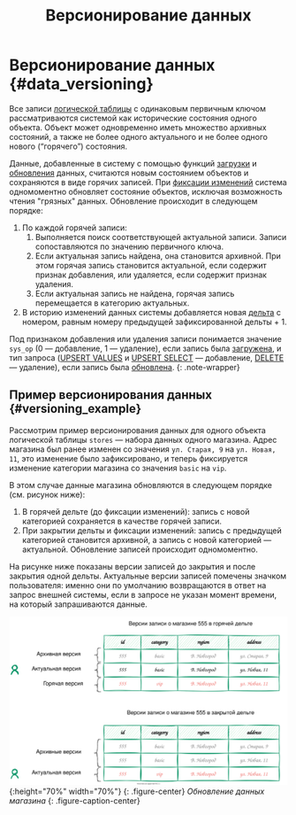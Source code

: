 ﻿---
layout: default
title: Версионирование данных
nav_order: 1
parent: Загрузка данных
grand_parent: Работа с системой
has_children: false
has_toc: false
---

# Версионирование данных {#data_versioning}

Все записи [логической таблицы](../../../overview/main_concepts/logical_table/logical_table.md)
с одинаковым первичным ключом рассматриваются системой как исторические состояния одного объекта.
Объект может одновременно иметь множество архивных состояний, а также не более одного актуального
и не более одного нового (“горячего”) состояния.

Данные, добавленные в систему с помощью функций [загрузки](../data_upload.md) и 
[обновления](../../data_update/data_update.md) данных, считаются новым состоянием объектов и 
сохраняются в виде горячих записей. При [фиксации изменений](../../../reference/sql_plus_requests/COMMIT_DELTA/COMMIT_DELTA.md) 
система одномоментно обновляет состояние объектов, исключая возможность чтения "грязных" данных.
Обновление происходит в следующем порядке:

1. По каждой горячей записи:
   1. Выполняется поиск соответствующей актуальной записи. Записи сопоставляются по значению первичного ключа.
   2. Если актуальная запись найдена, она становится архивной. При этом горячая запись становится актуальной, 
      если содержит признак добавления, или удаляется, если содержит признак удаления.
   3. Если актуальная запись не найдена, горячая запись перемещается в категорию актуальных.
2. В историю изменений данных системы добавляется новая [дельта](../../../overview/main_concepts/delta/delta.md) 
   с номером, равным номеру предыдущей зафиксированной дельты + 1.

Под признаком добавления или удаления записи понимается значение `sys_op`
(0 — добавление, 1 — удаление), если запись была [загружена](../data_upload.md), и тип запроса
([UPSERT VALUES](../../../reference/sql_plus_requests/UPSERT_VALUES/UPSERT_VALUES.md) и 
[UPSERT SELECT](../../../reference/sql_plus_requests/UPSERT_SELECT/UPSERT_SELECT.md) — добавление,
[DELETE](../../../reference/sql_plus_requests/DELETE/DELETE.md) — удаление), если запись была 
[обновлена](../../data_update/data_update.md).
{: .note-wrapper}

## Пример версионирования данных {#versioning_example}

Рассмотрим пример версионирования данных для одного объекта логической таблицы `stores` — набора данных 
одного магазина. Адрес магазина был ранее изменен со значения `ул. Старая, 9` на `ул. Новая, 11`, 
это изменение было зафиксировано, и теперь фиксируется изменение категории магазина со значения `basic` на `vip`.

В этом случае данные магазина обновляются в следующем порядке (см. рисунок ниже):
1.  В горячей дельте (до фиксации изменений): запись с новой категорией сохраняется в качестве горячей записи.
2.  При закрытии дельты и фиксации изменений: запись с предыдущей категорией становится архивной, а 
    запись с новой категорией — актуальной. Обновление записей происходит одномоментно.

На рисунке ниже показаны версии записей до закрытия и после закрытия одной дельты. Актуальные версии записей помечены 
значком пользователя: именно они по умолчанию возвращаются в ответ на запрос внешней системы, если в запросе 
не указан момент времени, на который запрашиваются данные.

![](data_versioning.svg){:height="70%" width="70%"}
{: .figure-center}
*Обновление данных магазина*
{: .figure-caption-center}